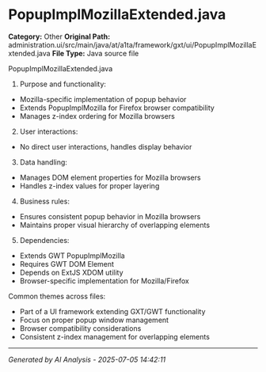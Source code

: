 # PopupImplMozillaExtended.java

**Category:** Other
**Original Path:** administration.ui/src/main/java/at/a1ta/framework/gxt/ui/PopupImplMozillaExtended.java
**File Type:** Java source file

PopupImplMozillaExtended.java
1. Purpose and functionality:
- Mozilla-specific implementation of popup behavior
- Extends PopupImplMozilla for Firefox browser compatibility
- Manages z-index ordering for Mozilla browsers

2. User interactions:
- No direct user interactions, handles display behavior

3. Data handling:
- Manages DOM element properties for Mozilla browsers
- Handles z-index values for proper layering

4. Business rules:
- Ensures consistent popup behavior in Mozilla browsers
- Maintains proper visual hierarchy of overlapping elements

5. Dependencies:
- Extends GWT PopupImplMozilla
- Requires GWT DOM Element
- Depends on ExtJS XDOM utility
- Browser-specific implementation for Mozilla/Firefox

Common themes across files:
- Part of a UI framework extending GXT/GWT functionality
- Focus on proper popup window management
- Browser compatibility considerations
- Consistent z-index management for overlapping elements

---
*Generated by AI Analysis - 2025-07-05 14:42:11*
